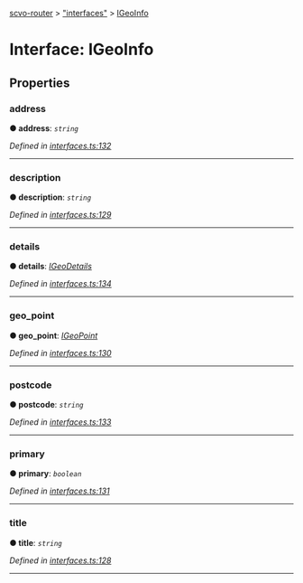 [scvo-router](../README.md) > ["interfaces"](../modules/_interfaces_.md) > [IGeoInfo](../interfaces/_interfaces_.igeoinfo.md)



# Interface: IGeoInfo


## Properties
<a id="address"></a>

###  address

**●  address**:  *`string`* 

*Defined in [interfaces.ts:132](https://github.com/scvodigital/scvo-router/blob/cf1da63/src/interfaces.ts#L132)*





___

<a id="description"></a>

###  description

**●  description**:  *`string`* 

*Defined in [interfaces.ts:129](https://github.com/scvodigital/scvo-router/blob/cf1da63/src/interfaces.ts#L129)*





___

<a id="details"></a>

###  details

**●  details**:  *[IGeoDetails](_interfaces_.igeodetails.md)* 

*Defined in [interfaces.ts:134](https://github.com/scvodigital/scvo-router/blob/cf1da63/src/interfaces.ts#L134)*





___

<a id="geo_point"></a>

###  geo_point

**●  geo_point**:  *[IGeoPoint](_interfaces_.igeopoint.md)* 

*Defined in [interfaces.ts:130](https://github.com/scvodigital/scvo-router/blob/cf1da63/src/interfaces.ts#L130)*





___

<a id="postcode"></a>

###  postcode

**●  postcode**:  *`string`* 

*Defined in [interfaces.ts:133](https://github.com/scvodigital/scvo-router/blob/cf1da63/src/interfaces.ts#L133)*





___

<a id="primary"></a>

###  primary

**●  primary**:  *`boolean`* 

*Defined in [interfaces.ts:131](https://github.com/scvodigital/scvo-router/blob/cf1da63/src/interfaces.ts#L131)*





___

<a id="title"></a>

###  title

**●  title**:  *`string`* 

*Defined in [interfaces.ts:128](https://github.com/scvodigital/scvo-router/blob/cf1da63/src/interfaces.ts#L128)*





___


